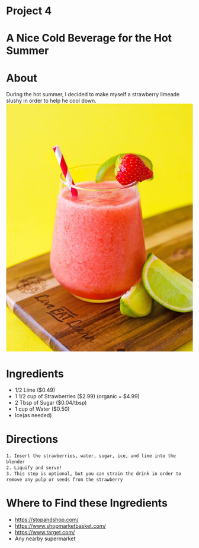 # Project 4
# A Nice Cold Beverage for the Hot Summer
 # About
 During the hot summer, I decided to make myself a strawberry limeade slushy in order to help he cool down.
 ![Strawberry limeade](./strawberry-limeade-1.jpg)
 
  # Ingredients
  * 1/2 Lime ($0.49)
  * 1 1/2 cup of Strawberries ($2.99) (organic = $4.99)
  * 2 Tbsp of Sugar ($0.04/tbsp)
  * 1 cup of Water ($0.50)
  * Ice(as needed)

  # Directions
    1. Insert the strawberries, water, sugar, ice, and lime into the blender
    2. Liquify and serve!
    3. This step is optional, but you can strain the drink in order to remove any pulp or seeds from the strawberry
  # Where to Find these Ingredients
  * https://stopandshop.com/
  * https://www.shopmarketbasket.com/
  * https://www.target.com/
  * Any nearby supermarket

